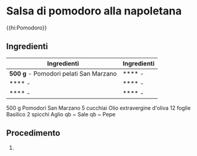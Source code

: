 # Salsa di pomodoro alla napoletana

{{hi:Pomodoro}}

## Ingredienti

| Ingredienti                  | Ingredienti             |
| ---------------------------- | ----------------------- |
| **500 g** - Pomodori pelati San Marzano | **** - |
| **** - | **** - |
| **** - | **** - |

500 g Pomodori San Marzano
5 cucchiai Olio extravergine d'oliva
12 foglie Basilico
2 spicchi Aglio
qb ~ Sale
qb ~ Pepe

## Procedimento

1.
